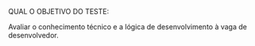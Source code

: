 QUAL O OBJETIVO DO TESTE:

Avaliar o conhecimento técnico e a lógica de desenvolvimento à vaga de desenvolvedor.
